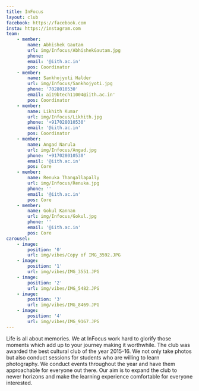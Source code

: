 ```yaml
---
title: InFocus
layout: club
facebook: https://facebook.com
insta: https://instagram.com
team:
    - member:
        name: Abhishek Gautam
        url: img/Infocus/AbhishekGautam.jpg
        phone: 
        email: '@iith.ac.in'
        pos: Coordinator
    - member:
        name: Sankhojyoti Halder
        url: img/Infocus/Sankhojyoti.jpg
        phone: '7028010530'
        email: ai19btech11004@iith.ac.in'
        pos: Coordinator
    - member:
        name: Likhith Kumar
        url: img/Infocus/Likhith.jpg
        phone: '+917028010530'
        email: '@iith.ac.in'
        pos: Coordinator
    - member:
        name: Angad Narula
        url: img/Infocus/Angad.jpg
        phone: '+917028010530'
        email: '@iith.ac.in'
        pos: Core
    - member:
        name: Renuka Thangallapally
        url: img/Infocus/Renuka.jpg
        phone: ''
        email: '@iith.ac.in'
        pos: Core
    - member:
        name: Gokul Kannan
        url: img/Infocus/Gokul.jpg
        phone: ''
        email: '@iith.ac.in'
        pos: Core
carousel:
    - image:
        position: '0'
        url: img/vibes/Copy of IMG_3592.JPG
    - image: 
        position: '1'
        url: img/vibes/IMG_3551.JPG
    - image:
        position: '2'
        url: img/vibes/IMG_5482.JPG
    - image: 
        position: '3'
        url: img/vibes/IMG_8469.JPG 
    - image:
        position: '4'
        url: img/vibes/IMG_9167.JPG 
---
```


Life is all about memories. We at InFocus work hard to glorify those moments which add up to your journey making it worthwhile. The club was awarded the best cultural club of the year 2015-16. We not only take photos but also conduct sessions for students who are willing to learn photography. We conduct events throughout the year and have them approachable for everyone out there. Our aim is to expand the club to newer horizons and make the learning experience comfortable for everyone interested.

